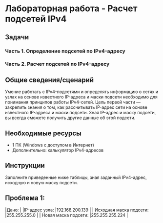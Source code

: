 # Лабораторная работа - Расчет подсетей IPv4 

## Задачи
### Часть 1. Определение подсетей по IPv4-адресу
### Часть 2. Расчет подсетей по IPv4-адресу

## Общие сведения/сценарий

   Умение работать с IPv4-подсетями и определять информацию о сетях и узлах на основе известного IP-адреса и маски подсети необходимо для понимания принципов работы IPv4-сетей. Цель первой части — закрепить знания о том, как рассчитывать IP-адрес сети на основе известного IP-адреса и маски подсети. Зная IP-адрес и маску подсети, вы всегда сможете получить другие данные об этой подсети.


## Необходимые ресурсы
  * 1 ПК (Windows с доступом в Интернет)
  * Дополнительно: калькулятор IPv4-адресов

## Инструкции
   Заполните приведенные ниже таблицы, зная заданный IPv4-адрес, исходную и новую маску подсети.


## Проблема 1:
|Дано:                                       |
|IP-адрес узла:            |192.168.200.139  |
| Исходная маска подсети:  |255.255.255.0    |
| Новая маска подсети:     |255.255.255.224  |